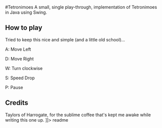 
#Tetronimoes
A small, single play-through, implementation of Tetronimoes in Java using Swing.
## How to play
Tried to keep this nice and simple (and a little old school)...

A: Move Left

D: Move Right

W: Turn clockwise

S: Speed Drop

P: Pause

## Credits
Taylors of Harrogate, for the sublime coffee that's kept me awake while writing this one up.
]]></content>
  <tabTrigger>readme</tabTrigger>
</snippet>